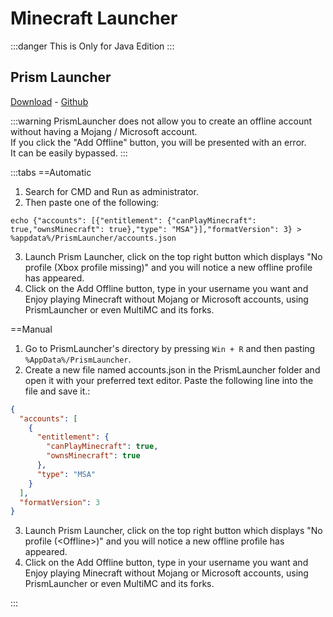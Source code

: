 # Minecraft Launcher

:::danger This is Only for Java Edition
:::

## Prism Launcher

[Download](https://prismlauncher.org/) - [Github](https://github.com/PrismLauncher/PrismLauncher)

:::warning PrismLauncher does not allow you to create an offline account without having a Mojang / Microsoft account. <br> If you click the "Add Offline" button, you will be presented with an error. <br> It can be easily bypassed.
:::

:::tabs
==Automatic

1) Search for CMD and Run as administrator.
2) Then paste one of the following:

```shell
echo {"accounts": [{"entitlement": {"canPlayMinecraft": true,"ownsMinecraft": true},"type": "MSA"}],"formatVersion": 3} > %appdata%/PrismLauncher/accounts.json
```

3) Launch Prism Launcher, click on the top right button which displays "No profile (Xbox profile missing)" and you will notice a new offline profile has appeared. 
4) Click on the Add Offline button, type in your username you want and Enjoy playing Minecraft without Mojang or Microsoft accounts, using PrismLauncher or even MultiMC and its forks.

==Manual

1) Go to PrismLauncher's directory by pressing `Win + R` and then pasting `%AppData%/PrismLauncher`.
2) Create a new file named accounts.json in the PrismLauncher folder and open it with your preferred text editor. Paste the following line into the file and save it.: 

```json
{
  "accounts": [
    {
      "entitlement": {
        "canPlayMinecraft": true,
        "ownsMinecraft": true
      },
      "type": "MSA"
    }
  ],
  "formatVersion": 3
}

```

3) Launch Prism Launcher, click on the top right button which displays "No profile (\<Offline>)" and you will notice a new offline profile has appeared. 
4) Click on the Add Offline button, type in your username you want and Enjoy playing Minecraft without Mojang or Microsoft accounts, using PrismLauncher or even MultiMC and its forks.

:::